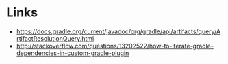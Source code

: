 # Links
* https://docs.gradle.org/current/javadoc/org/gradle/api/artifacts/query/ArtifactResolutionQuery.html
* http://stackoverflow.com/questions/13202522/how-to-iterate-gradle-dependencies-in-custom-gradle-plugin
